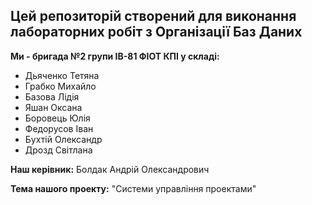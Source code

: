 ## Цей репозиторій створений для виконання лабораторних робіт з Організації Баз Даних 

**Ми - бригада №2 групи ІВ-81 ФІОТ КПІ у складі:**
- Дьяченко Тетяна
- Грабко Михайло
- Базова Лідія
- Яшан Оксана
- Боровець Юлія
- Федорусов Іван
- Бухтій Олександр
- Дрозд Світлана

**Наш керівник:** Болдак Андрій Олександрович

**Тема нашого проекту:** "Системи управління проектами"
